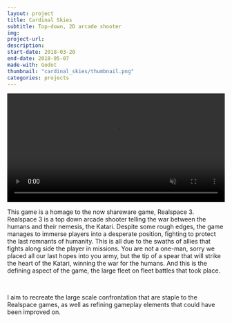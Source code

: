 ```yaml
---
layout: project
title: Cardinal Skies
subtitle: Top-down, 2D arcade shooter
img: 
project-url: 
description: 
start-date: 2018-03-20
end-date: 2018-05-07
made-with: Godot
thumbnail: "cardinal_skies/thumbnail.png"
categories: projects
---
```


<video muted autoplay="autoplay" loop="loop" width="100%" height="auto"> 
  <source src="\assets\images\projects\cardinal_skies\cardinal_skies.mp4" type="video/mp4">
</video>
<p>
This game is a homage to the now shareware game, Realspace 3. Realspace 3 is a top down arcade shooter telling the war between the humans and their nemesis, the Katari. Despite some rough edges, the game manages to immerse players into a desperate position, fighting to protect the last remnants of humanity. This is all due to the swaths of allies that fights along side the player in missions. You are not a one-man, sorry we placed all our last hopes into you army, but the tip of a spear that will strike the heart of the Katari, winning the war for the humans. And this is the defining aspect of the game, the large fleet on fleet battles that took place.
</p>
<br>
<p>
I aim to recreate the large scale confrontation that are staple to the Realspace games, as well as refining gameplay elements that could have been improved on.
</p>